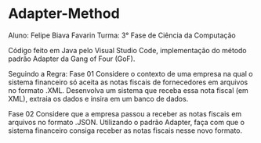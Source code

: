 # Adapter-Method

Aluno: Felipe Biava Favarin
Turma: 3° Fase de Ciência da Computação

Código feito em Java pelo Visual Studio Code, implementação do método padrão Adapter da Gang of Four (GoF).

Seguindo a Regra:
Fase 01
Considere o contexto de uma empresa na qual o sistema financeiro só
aceita as notas fiscais de fornecedores em arquivos no formato .XML.
Desenvolva um sistema que receba essa nota fiscal (em XML), extraia
os dados e insira em um banco de dados.

Fase 02
Considere que a empresa passou a receber as notas fiscais em
arquivos no formato .JSON.
Utilizando o padrão Adapter, faça com que o sistema financeiro
consiga receber as notas fiscais nesse novo formato.
